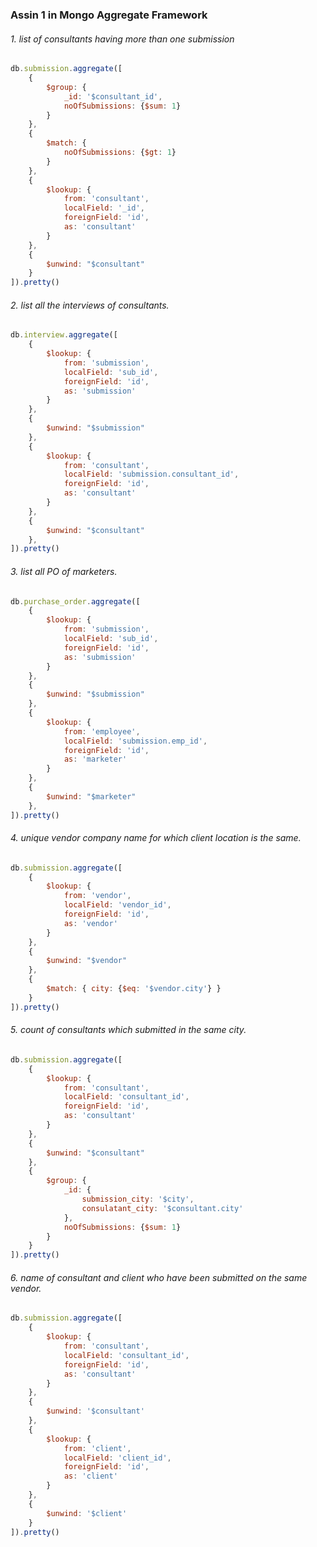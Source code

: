 ### Assin 1 in Mongo Aggregate Framework
###### 1. list of consultants having more than one submission
~~~JavaScript
db.submission.aggregate([
    {
        $group: {
            _id: '$consultant_id',
            noOfSubmissions: {$sum: 1}
        }
    },
    {
        $match: {
            noOfSubmissions: {$gt: 1}
        }
    },
    {
        $lookup: {
            from: 'consultant',
            localField: '_id',
            foreignField: 'id',
            as: 'consultant'
        }
    },
    {
        $unwind: "$consultant"
    }
]).pretty()
~~~
###### 2. list all the interviews of consultants.
~~~JavaScript
db.interview.aggregate([
    {
        $lookup: {
            from: 'submission',
            localField: 'sub_id',
            foreignField: 'id',
            as: 'submission'
        }
    },
    {
        $unwind: "$submission"
    },
    {
        $lookup: {
            from: 'consultant',
            localField: 'submission.consultant_id',
            foreignField: 'id',
            as: 'consultant'
        }
    },
    {
        $unwind: "$consultant"
    },
]).pretty()
~~~
###### 3. list all PO of marketers.
~~~JavaScript
db.purchase_order.aggregate([
    {
        $lookup: {
            from: 'submission',
            localField: 'sub_id',
            foreignField: 'id',
            as: 'submission'
        }
    },
    {
        $unwind: "$submission"
    },
    {
        $lookup: {
            from: 'employee',
            localField: 'submission.emp_id',
            foreignField: 'id',
            as: 'marketer'
        }
    },
    {
        $unwind: "$marketer"
    },
]).pretty()
~~~
###### 4. unique vendor company name for which client location is the same.
~~~JavaScript
db.submission.aggregate([
    {
        $lookup: {
            from: 'vendor',
            localField: 'vendor_id',
            foreignField: 'id',
            as: 'vendor'
        }
    },
    {
        $unwind: "$vendor"
    },
    {
        $match: { city: {$eq: '$vendor.city'} }
    }
]).pretty()
~~~
###### 5. count of consultants which submitted in the same city.
~~~JavaScript
db.submission.aggregate([
    {
        $lookup: {
            from: 'consultant',
            localField: 'consultant_id',
            foreignField: 'id',
            as: 'consultant'
        }
    },
    {
        $unwind: "$consultant"
    },
    {
        $group: {
            _id: {
                submission_city: '$city',
                consulatant_city: '$consultant.city'
            },
            noOfSubmissions: {$sum: 1}
        }
    }
]).pretty()
~~~
###### 6. name of consultant and client who have been submitted on the same vendor.
~~~JavaScript
db.submission.aggregate([
    {
        $lookup: {
            from: 'consultant',
            localField: 'consultant_id',
            foreignField: 'id',
            as: 'consultant'
        }
    },
    {
        $unwind: '$consultant'
    },
    {
        $lookup: {
            from: 'client',
            localField: 'client_id',
            foreignField: 'id',
            as: 'client'
        }
    },
    {
        $unwind: '$client'
    }   
]).pretty()
~~~